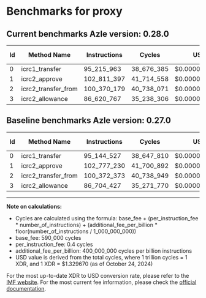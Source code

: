 # Benchmarks for proxy

## Current benchmarks Azle version: 0.28.0

| Id  | Method Name         | Instructions | Cycles     | USD           | USD/Million Calls | Change                             |
| --- | ------------------- | ------------ | ---------- | ------------- | ----------------- | ---------------------------------- |
| 0   | icrc1_transfer      | 95_215_963   | 38_676_385 | $0.0000514268 | $51.42            | <font color="red">+71_436</font>   |
| 1   | icrc2_approve       | 102_811_397  | 41_714_558 | $0.0000554666 | $55.46            | <font color="red">+34_167</font>   |
| 2   | icrc2_transfer_from | 100_370_179  | 40_738_071 | $0.0000541682 | $54.16            | <font color="green">-2_194</font>  |
| 3   | icrc2_allowance     | 86_620_767   | 35_238_306 | $0.0000468553 | $46.85            | <font color="green">-83_660</font> |

## Baseline benchmarks Azle version: 0.27.0

| Id  | Method Name         | Instructions | Cycles     | USD           | USD/Million Calls |
| --- | ------------------- | ------------ | ---------- | ------------- | ----------------- |
| 0   | icrc1_transfer      | 95_144_527   | 38_647_810 | $0.0000513888 | $51.38            |
| 1   | icrc2_approve       | 102_777_230  | 41_700_892 | $0.0000554484 | $55.44            |
| 2   | icrc2_transfer_from | 100_372_373  | 40_738_949 | $0.0000541694 | $54.16            |
| 3   | icrc2_allowance     | 86_704_427   | 35_271_770 | $0.0000468998 | $46.89            |

---

**Note on calculations:**

- Cycles are calculated using the formula: base_fee + (per_instruction_fee \* number_of_instructions) + (additional_fee_per_billion \* floor(number_of_instructions / 1_000_000_000))
- base_fee: 590_000 cycles
- per_instruction_fee: 0.4 cycles
- additional_fee_per_billion: 400_000_000 cycles per billion instructions
- USD value is derived from the total cycles, where 1 trillion cycles = 1 XDR, and 1 XDR = $1.329670 (as of October 24, 2024)

For the most up-to-date XDR to USD conversion rate, please refer to the [IMF website](https://www.imf.org/external/np/fin/data/rms_sdrv.aspx).
For the most current fee information, please check the [official documentation](https://internetcomputer.org/docs/current/developer-docs/gas-cost#execution).
